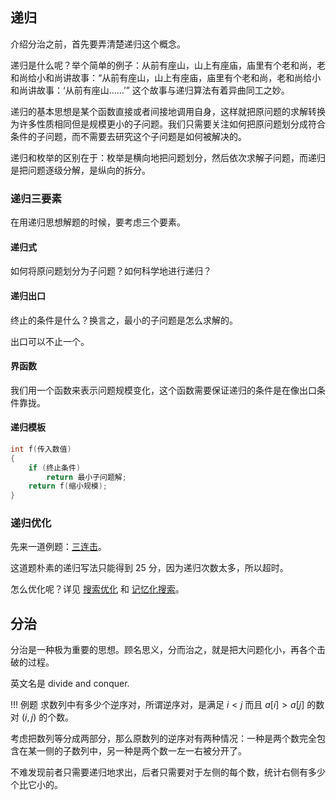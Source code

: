 ## 递归

介绍分治之前，首先要弄清楚递归这个概念。

递归是什么呢？举个简单的例子：从前有座山，山上有座庙，庙里有个老和尚，老和尚给小和尚讲故事：“从前有座山，山上有座庙，庙里有个老和尚，老和尚给小和尚讲故事：‘从前有座山......’” 这个故事与递归算法有着异曲同工之妙。

递归的基本思想是某个函数直接或者间接地调用自身，这样就把原问题的求解转换为许多性质相同但是规模更小的子问题。我们只需要关注如何把原问题划分成符合条件的子问题，而不需要去研究这个子问题是如何被解决的。

递归和枚举的区别在于：枚举是横向地把问题划分，然后依次求解子问题，而递归是把问题逐级分解，是纵向的拆分。

### 递归三要素

在用递归思想解题的时候，要考虑三个要素。

#### 递归式

如何将原问题划分为子问题？如何科学地进行递归？

#### 递归出口

终止的条件是什么？换言之，最小的子问题是怎么求解的。

出口可以不止一个。

#### 界函数

我们用一个函数来表示问题规模变化，这个函数需要保证递归的条件是在像出口条件靠拢。

#### 递归模板

```c++
int f(传入数值)
{
    if (终止条件)
        return 最小子问题解;
    return f(缩小规模);
}
```

### 递归优化

先来一道例题：[三连击](https://www.luogu.org/problemnew/show/P1028)。

这道题朴素的递归写法只能得到 25 分，因为递归次数太多，所以超时。

怎么优化呢？详见 [搜索优化](/search/optimization) 和 [记忆化搜索](/dp/memo/)。

## 分治

分治是一种极为重要的思想。顾名思义，分而治之，就是把大问题化小，再各个击破的过程。

英文名是 divide and conquer.

!!! 例题
    求数列中有多少个逆序对，所谓逆序对，是满足 $i < j$ 而且 $a[i] > a[j]$ 的数对 $(i, j)$ 的个数。

考虑把数列等分成两部分，那么原数列的逆序对有两种情况：一种是两个数完全包含在某一侧的子数列中，另一种是两个数一左一右被分开了。

不难发现前者只需要递归地求出，后者只需要对于左侧的每个数，统计右侧有多少个比它小的。
